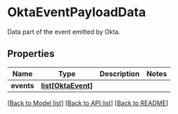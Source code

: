 # OktaEventPayloadData

Data part of the event emitted by Okta.
## Properties
Name | Type | Description | Notes
------------ | ------------- | ------------- | -------------
**events** | [**list[OktaEvent]**](OktaEvent.md) |  | 

[[Back to Model list]](../README.md#documentation-for-models) [[Back to API list]](../README.md#documentation-for-api-endpoints) [[Back to README]](../README.md)


